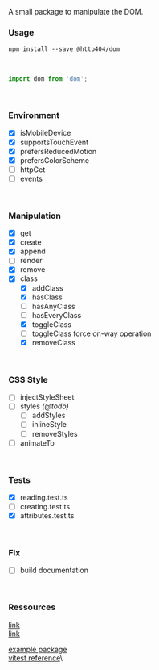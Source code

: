 A small package to manipulate the DOM.

### Usage

```
npm install --save @http404/dom
```

<br>

```js
import dom from 'dom';
```

<br>

### Environment

- [x] isMobileDevice
- [x] supportsTouchEvent
- [x] prefersReducedMotion
- [x] prefersColorScheme
- [ ] httpGet
- [ ] events

<br>

### Manipulation

- [x] get
- [x] create
- [x] append
- [ ] render
- [x] remove
- [x] class
  - [x] addClass
  - [x] hasClass
  - [ ] hasAnyClass
  - [ ] hasEveryClass
  - [x] toggleClass
  - [ ] toggleClass force on-way operation
  - [x] removeClass

<br>

### CSS Style

- [ ] injectStyleSheet
- [ ] styles _(@todo)_
  - [ ] addStyles
  - [ ] inlineStyle
  - [ ] removeStyles
- [ ] animateTo

<br>

### Tests

- [x] reading.test.ts
- [ ] creating.test.ts
- [x] attributes.test.ts

<br>

### Fix

- [ ] build documentation

<br>

### Ressources

[link](https://medium.com/codex/bundling-a-typescript-library-for-node-with-rollup-js-2c8add5e736f)\
[link](https://www.thisdot.co/blog/how-to-setup-a-typescript-project-using-rollup-js)

[example package](https://github.com/entwurfhaus/vite-vanilla-ts-module)\
[vitest reference](https://vitest.dev/api/)\
